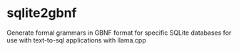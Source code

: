 # sqlite2gbnf
Generate formal grammars in GBNF format for specific SQLite databases for use with text-to-sql applications with llama.cpp
